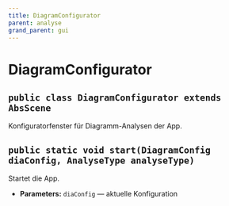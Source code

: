 ```yaml
---
title: DiagramConfigurator
parent: analyse
grand_parent: gui
---
```


# DiagramConfigurator


## `public class DiagramConfigurator extends AbsScene`

Konfiguratorfenster für Diagramm-Analysen der App.

## `public static void start(DiagramConfig diaConfig, AnalyseType analyseType)`

Startet die App.

 * **Parameters:** `diaConfig` — aktuelle Konfiguration
